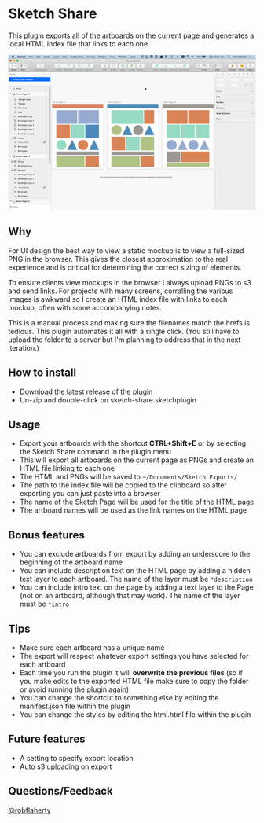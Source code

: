 # Sketch Share
This plugin exports all of the artboards on the current page and generates a local HTML index file that links to each one.

![Demo](demo.gif)

## Why
For UI design the best way to view a static mockup is to view a full-sized PNG in the browser. This gives the closest approximation to the real experience and is critical for determining the correct sizing of elements.

To ensure clients view mockups in the browser I always upload PNGs to s3 and send links. For projects with many screens, corralling the various images is awkward so I create an HTML index file with links to each mockup, often with some accompanying notes.

This is a manual process and making sure the filenames match the hrefs is tedious. This plugin automates it all with a single click. (You still have to upload the folder to a server but I'm planning to address that in the next iteration.)

## How to install
- [Download the latest release](../../releases/latest/download/sketch-share.sketchplugin.zip) of the plugin
- Un-zip and double-click on sketch-share.sketchplugin

## Usage
- Export your artboards with the shortcut **CTRL+Shift+E** or by selecting the Sketch Share command in the plugin menu
- This will export all artboards on the current page as PNGs and create an HTML file linking to each one
- The HTML and PNGs will be saved to `~/Documents/Sketch Exports/`
- The path to the index file will be copied to the clipboard so after exporting you can just paste into a browser
- The name of the Sketch Page will be used for the title of the HTML page
- The artboard names will be used as the link names on the HTML page

## Bonus features
- You can exclude artboards from export by adding an underscore to the beginning of the artboard name
- You can include description text on the HTML page by adding a hidden text layer to each artboard. The name of the layer must be `*description`
- You can include intro text on the page by adding a text layer to the Page (not on an artboard, although that may work). The name of the layer must be `*intro`

## Tips
- Make sure each artboard has a unique name
- The export will respect whatever export settings you have selected for each artboard
- Each time you run the plugin it will **overwrite the previous files** (so if you make edits to the exported HTML file make sure to copy the folder or avoid running the plugin again)
- You can change the shortcut to something else by editing the manifest.json file within the plugin
- You can change the styles by editing the html.html file within the plugin

## Future features
- A setting to specify export location
- Auto s3 uploading on export

## Questions/Feedback
[@robflaherty](https://twitter.com/robflaherty)
